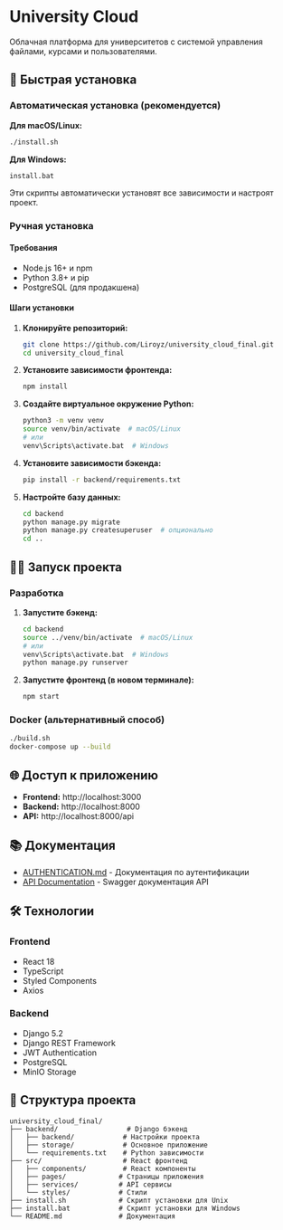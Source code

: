 # University Cloud

Облачная платформа для университетов с системой управления файлами, курсами и пользователями.

## 🚀 Быстрая установка

### Автоматическая установка (рекомендуется)

**Для macOS/Linux:**
```bash
./install.sh
```

**Для Windows:**
```cmd
install.bat
```

Эти скрипты автоматически установят все зависимости и настроят проект.

### Ручная установка

#### Требования
- Node.js 16+ и npm
- Python 3.8+ и pip
- PostgreSQL (для продакшена)

#### Шаги установки

1. **Клонируйте репозиторий:**
   ```bash
   git clone https://github.com/Liroyz/university_cloud_final.git
   cd university_cloud_final
   ```

2. **Установите зависимости фронтенда:**
   ```bash
   npm install
   ```

3. **Создайте виртуальное окружение Python:**
   ```bash
   python3 -m venv venv
   source venv/bin/activate  # macOS/Linux
   # или
   venv\Scripts\activate.bat  # Windows
   ```

4. **Установите зависимости бэкенда:**
   ```bash
   pip install -r backend/requirements.txt
   ```

5. **Настройте базу данных:**
   ```bash
   cd backend
   python manage.py migrate
   python manage.py createsuperuser  # опционально
   cd ..
   ```

## 🏃‍♂️ Запуск проекта

### Разработка

1. **Запустите бэкенд:**
   ```bash
   cd backend
   source ../venv/bin/activate  # macOS/Linux
   # или
   venv\Scripts\activate.bat  # Windows
   python manage.py runserver
   ```

2. **Запустите фронтенд (в новом терминале):**
   ```bash
   npm start
   ```

### Docker (альтернативный способ)

```bash
./build.sh
docker-compose up --build
```

## 🌐 Доступ к приложению

- **Frontend:** http://localhost:3000
- **Backend:** http://localhost:8000
- **API:** http://localhost:8000/api

## 📚 Документация

- [AUTHENTICATION.md](AUTHENTICATION.md) - Документация по аутентификации
- [API Documentation](http://localhost:8000/api/) - Swagger документация API

## 🛠️ Технологии

### Frontend
- React 18
- TypeScript
- Styled Components
- Axios

### Backend
- Django 5.2
- Django REST Framework
- JWT Authentication
- PostgreSQL
- MinIO Storage

## 📁 Структура проекта

```
university_cloud_final/
├── backend/                 # Django бэкенд
│   ├── backend/            # Настройки проекта
│   ├── storage/            # Основное приложение
│   └── requirements.txt    # Python зависимости
├── src/                    # React фронтенд
│   ├── components/         # React компоненты
│   ├── pages/             # Страницы приложения
│   ├── services/          # API сервисы
│   └── styles/            # Стили
├── install.sh             # Скрипт установки для Unix
├── install.bat            # Скрипт установки для Windows
└── README.md              # Документация
``` 